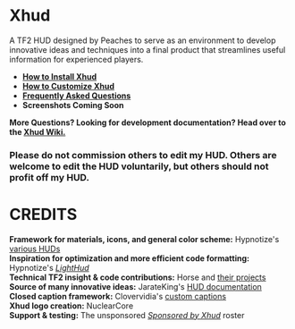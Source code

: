 # Xhud

A TF2 HUD designed by Peaches to serve as an environment to develop innovative ideas and techniques into a final product that streamlines useful information for experienced players.

* **[How to Install Xhud](https://github.com/PapaPeach/xhud/wiki/How-To-Install)**
* **[How to Customize Xhud](https://github.com/PapaPeach/xhud/wiki/Customizations)**
* **[Frequently Asked Questions](https://github.com/PapaPeach/xhud/wiki/Frequently-Asked-Questions)**
* **Screenshots Coming Soon**

**More Questions? Looking for development documentation? Head over to the [Xhud Wiki.](https://github.com/PapaPeach/xhud/wiki)**

### Please do not commission others to edit my HUD. Others are welcome to edit the HUD voluntarily, but others should not profit off my HUD.

# CREDITS

**Framework for materials, icons, and general color scheme:** Hypnotize's [various HUDs](https://github.com/Hypnootize)  
**Inspiration for optimization and more efficient code formatting:** Hypnotize's [*LightHud*](https://github.com/Hypnootize/lighthud)  
**Technical TF2 insight & code contributions:** Horse and [their projects](https://github.com/a-horsey)  
**Source of many innovative ideas:** JarateKing's [HUD documentation](https://github.com/JarateKing)  
**Closed caption framework:** Clovervidia's [custom captions](https://github.com/clovervidia/clovervidias-captions)  
**Xhud logo creation:** NuclearCore  
**Support & testing:** The unsponsored [*Sponsored by Xhud*](https://rgl.gg/Public/Team.aspx?t=10432&r=40) roster
